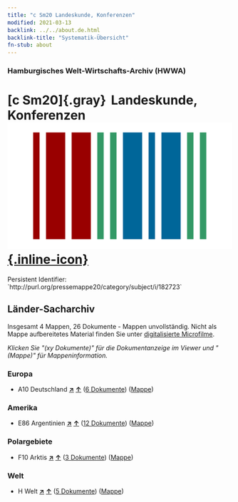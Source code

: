 ```yaml
---
title: "c Sm20 Landeskunde, Konferenzen"
modified: 2021-03-13
backlink: ../../about.de.html
backlink-title: "Systematik-Übersicht"
fn-stub: about
---
```


### Hamburgisches Welt-Wirtschafts-Archiv (HWWA)

# [c Sm20]{.gray}&#8201; Landeskunde, Konferenzen &#160; [![Wikidata](/images/Wikidata-logo.svg "Wikidata"){.inline-icon}](http://www.wikidata.org/entity/Q104699233)

<div class="hint">Persistent Identifier: `http://purl.org/pressemappe20/category/subject/i/182723`</div>







## Länder-Sacharchiv




Insgesamt 4 Mappen, 26 Dokumente - Mappen unvollständig.
Nicht als Mappe aufbereitetes Material finden Sie unter [digitalisierte Microfilme](/film/h1_sh.de.html).

_Klicken Sie "(xy Dokumente)" für die Dokumentanzeige im Viewer und "(Mappe)" für Mappeninformation._




### Europa

- A10 Deutschland [**&nearr;**](../../../geo/i/126128/about.de.html "Deutschland (alle Mappen)") [**&uarr;**](../../../geo/about.de.html#A10 "Ländersystematik") (<a href="https://pm20.zbw.eu/iiifview/folder/sh/126128,182723" title="über: Deutschland : Landeskunde, Konferenzen" target="_blank">6 Dokumente</a>) ([Mappe](../../../../folder/sh/1261xx/126128/1827xx/182723/about.de.html))

### Amerika

- E86 Argentinien [**&nearr;**](../../../geo/i/141692/about.de.html "Argentinien (alle Mappen)") [**&uarr;**](../../../geo/about.de.html#E86 "Ländersystematik") (<a href="https://pm20.zbw.eu/iiifview/folder/sh/141692,182723" title="über: Argentinien : Landeskunde, Konferenzen" target="_blank">12 Dokumente</a>) ([Mappe](../../../../folder/sh/1416xx/141692/1827xx/182723/about.de.html))

### Polargebiete

- F10 Arktis [**&nearr;**](../../../geo/i/141702/about.de.html "Arktis (alle Mappen)") [**&uarr;**](../../../geo/about.de.html#F10 "Ländersystematik") (<a href="https://pm20.zbw.eu/iiifview/folder/sh/141702,182723" title="über: Arktis : Landeskunde, Konferenzen" target="_blank">3 Dokumente</a>) ([Mappe](../../../../folder/sh/1417xx/141702/1827xx/182723/about.de.html))

### Welt

- H Welt [**&nearr;**](../../../geo/i/141728/about.de.html "Welt (alle Mappen)") [**&uarr;**](../../../geo/about.de.html#H "Ländersystematik") (<a href="https://pm20.zbw.eu/iiifview/folder/sh/141728,182723" title="über: Welt : Landeskunde, Konferenzen" target="_blank">5 Dokumente</a>) ([Mappe](../../../../folder/sh/1417xx/141728/1827xx/182723/about.de.html))








